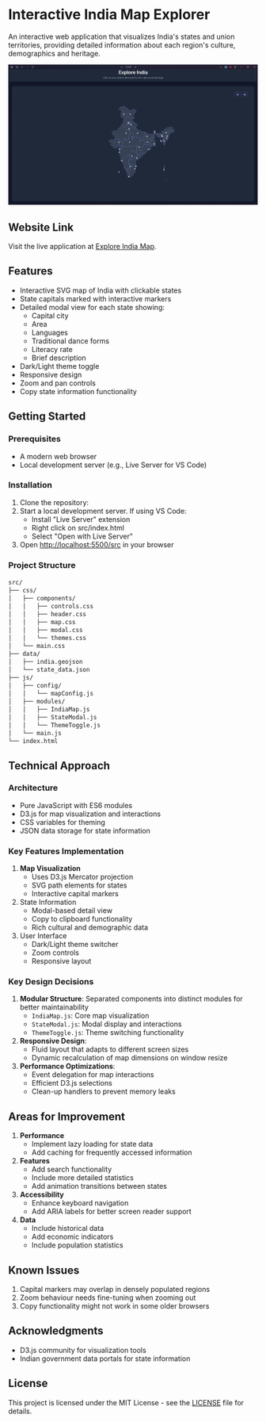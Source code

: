 # Interactive India Map Explorer

An interactive web application that visualizes India's states and union territories, providing detailed information about each region's culture, demographics and heritage.

![India Map Explorer](screenshots/main-view.png)

## Website Link

Visit the live application at [Explore India Map](https://india-map.netlify.app).

## Features

- Interactive SVG map of India with clickable states
- State capitals marked with interactive markers
- Detailed modal view for each state showing:
  - Capital city
  - Area
  - Languages
  - Traditional dance forms
  - Literacy rate
  - Brief description
- Dark/Light theme toggle
- Responsive design
- Zoom and pan controls
- Copy state information functionality

## Getting Started

### Prerequisites

- A modern web browser
- Local development server (e.g., Live Server for VS Code)

### Installation

1. Clone the repository:
2. Start a local development server. If using VS Code:
    - Install "Live Server" extension
    - Right click on src/index.html
    - Select "Open with Live Server"
3. Open <http://localhost:5500/src> in your browser

### Project Structure

```plaintext
src/
├── css/
│   ├── components/
│   │   ├── controls.css
│   │   ├── header.css
│   │   ├── map.css
│   │   ├── modal.css
│   │   └── themes.css
│   └── main.css
├── data/
│   ├── india.geojson
│   └── state_data.json
├── js/
│   ├── config/
│   │   └── mapConfig.js
│   ├── modules/
│   │   ├── IndiaMap.js
│   │   ├── StateModal.js
│   │   └── ThemeToggle.js
│   └── main.js
└── index.html
```

## Technical Approach

### Architecture

- Pure JavaScript with ES6 modules
- D3.js for map visualization and interactions
- CSS variables for theming
- JSON data storage for state information

### Key Features Implementation

1. **Map Visualization**
    - Uses D3.js Mercator projection
    - SVG path elements for states
    - Interactive capital markers
2. State Information
    - Modal-based detail view
    - Copy to clipboard functionality
    - Rich cultural and demographic data
3. User Interface
    - Dark/Light theme switcher
    - Zoom controls
    - Responsive layout

### Key Design Decisions

1. **Modular Structure**: Separated components into distinct modules for better maintainability
    - `IndiaMap.js`: Core map visualization
    - `StateModal.js`: Modal display and interactions
    - `ThemeToggle.js`: Theme switching functionality
2. **Responsive Design**:
    - Fluid layout that adapts to different screen sizes
    - Dynamic recalculation of map dimensions on window resize
3. **Performance Optimizations**:
    - Event delegation for map interactions
    - Efficient D3.js selections
    - Clean-up handlers to prevent memory leaks

## Areas for Improvement

1. **Performance**
    - Implement lazy loading for state data
    - Add caching for frequently accessed information
2. **Features**
    - Add search functionality
    - Include more detailed statistics
    - Add animation transitions between states
3. **Accessibility**
    - Enhance keyboard navigation
    - Add ARIA labels for better screen reader support
4. **Data**
    - Include historical data
    - Add economic indicators
    - Include population statistics

## Known Issues

1. Capital markers may overlap in densely populated regions
2. Zoom behaviour needs fine-tuning when zooming out
3. Copy functionality might not work in some older browsers

## Acknowledgments

- D3.js community for visualization tools
- Indian government data portals for state information

## License

This project is licensed under the MIT License - see the [LICENSE](LICENSE) file for details.

